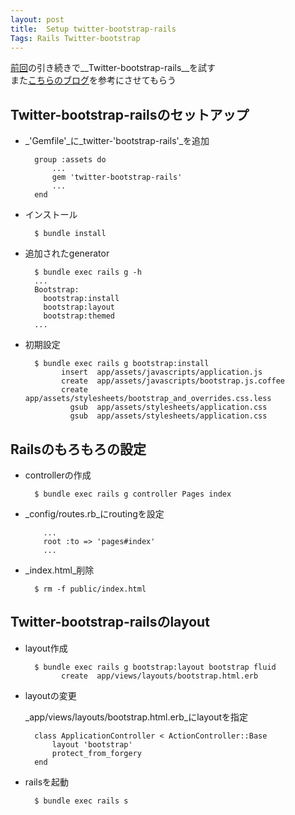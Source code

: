 ```yaml
---
layout: post
title:  Setup twitter-bootstrap-rails
Tags: Rails Twitter-bootstrap
---
```

[前回](http://scriptogr.am/matsuda/post/create-rails-project-to-deploy-on-heroku)の引き続きで__Twitter-bootstrap-rails__を試す  
また[こちらのブログ](http://ppworks.hatenablog.jp/entry/2012/02/19/033644)を参考にさせてもらう

## Twitter-bootstrap-railsのセットアップ

* _'Gemfile'_に_twitter-'bootstrap-rails'_を追加

		group :assets do
			...
			gem 'twitter-bootstrap-rails'
			...
		end

* インストール

		$ bundle install

* 追加されたgenerator

		$ bundle exec rails g -h
		...
		Bootstrap:
		  bootstrap:install
		  bootstrap:layout
		  bootstrap:themed
		...

* 初期設定

		$ bundle exec rails g bootstrap:install
		      insert  app/assets/javascripts/application.js
		      create  app/assets/javascripts/bootstrap.js.coffee
		      create  app/assets/stylesheets/bootstrap_and_overrides.css.less
		        gsub  app/assets/stylesheets/application.css
		        gsub  app/assets/stylesheets/application.css


## Railsのもろもろの設定

* controllerの作成

		$ bundle exec rails g controller Pages index

* _config/routes.rb_にroutingを設定

		  ...
		  root :to => 'pages#index'
		  ...

* _index.html_削除

		$ rm -f public/index.html

## Twitter-bootstrap-railsのlayout

* layout作成

		$ bundle exec rails g bootstrap:layout bootstrap fluid
		      create  app/views/layouts/bootstrap.html.erb

* layoutの変更  

	_app/views/layouts/bootstrap.html.erb_にlayoutを指定

		class ApplicationController < ActionController::Base
			layout 'bootstrap'
			protect_from_forgery
		end

* railsを起動

		$ bundle exec rails s
